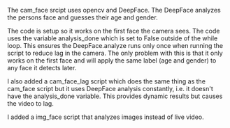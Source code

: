 The cam_face srcipt uses opencv and DeepFace. The DeepFace analyzes the persons face and guesses their age and gender.

The code is setup so it works on the first face the camera sees. The code uses the variable analysis_done which is set to False outside of the while loop.
This ensures the DeepFace.analyze runs only once when running the script to reduce lag in the camera.
The only problem with this is that it only works on the first face and will apply the same label (age and gender) to any face it detects later.

I also added a cam_face_lag script which does the same thing as the cam_face script but it uses DeepFace analysis constantly, i.e. it doesn't have the analysis_done variable.
This provides dynamic results but causes the video to lag.

I added a img_face script that analyzes images instead of live video.
